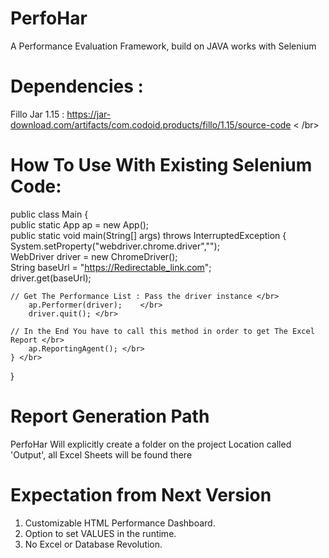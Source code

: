 # PerfoHar
A Performance Evaluation Framework, build on JAVA works with Selenium </br>

# Dependencies :
Fillo Jar 1.15 : https://jar-download.com/artifacts/com.codoid.products/fillo/1.15/source-code < /br>

# How To Use With Existing Selenium Code:

public class Main { </br>
	public static App ap = new App(); </br>
	public static void main(String[] args) throws InterruptedException { </br>
		System.setProperty("webdriver.chrome.driver","<Chrome Driver Location>"); </br>
		WebDriver driver = new ChromeDriver(); </br>
		String baseUrl = "https://Redirectable_link.com"; </br>
		driver.get(baseUrl); </br>

    // Get The Performance List : Pass the driver instance </br>
		ap.Performer(driver);	 </br>
		driver.quit(); </br>
    
    // In the End You have to call this method in order to get The Excel Report </br>
		ap.ReportingAgent(); </br>
	} </br>

} </br>

# Report Generation Path
PerfoHar Will explicitly create a folder on the project Location called 'Output', all Excel Sheets will be found there

# Expectation from Next Version
1. Customizable HTML Performance Dashboard. </br>
2. Option to set VALUES in the runtime.  </br>
3. No Excel or Database Revolution. </br>
